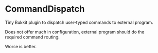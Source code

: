 # CommandDispatch

Tiny Bukkit plugin to dispatch user-typed commands to external program.

Does not offer much in configuration, external program should do the required command routing. 

Worse is better.
